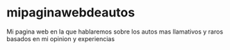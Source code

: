 # mipaginawebdeautos
Mi pagina web en la que hablaremos sobre los autos mas llamativos y raros basados en mi opinion y experiencias
